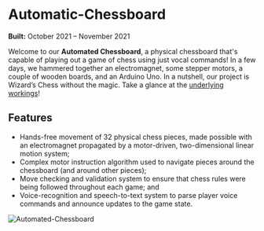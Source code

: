 # Automatic-Chessboard
**Built:** October 2021 – November 2021

Welcome to our **Automated Chessboard**, a physical chessboard that's capable of playing out a game of chess using just vocal commands! In a few days, we hammered together an electromagnet, some stepper motors, a couple of wooden boards, and an Arduino Uno. In a nutshell, our project is Wizard’s Chess without the magic. Take a glance at the [underlying workings](https://youtu.be/oQjuFTfWiOE)!

## Features 
- Hands-free movement of 32 physical chess pieces, made possible with an electromagnet propagated by a motor-driven, two-dimensional linear motion system;
- Complex motor instruction algorithm used to navigate pieces around the chessboard (and around other pieces);
- Move checking and validation system to ensure that chess rules were being followed throughout each game; and
- Voice-recognition and speech-to-text system to parse player voice commands and announce updates to the game state.

![Automated-Chessboard](https://github.com/TripleSteak/Automated-Chessboard/assets/24597462/830115b4-3159-477b-8b00-59ae1b8c0afe)
